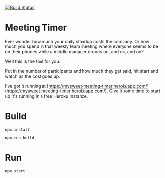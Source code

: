 [![Build Status](https://travis-ci.org/KleeUT/meetingtimer.svg?branch=master)](https://travis-ci.org/KleeUT/meetingtimer)
# Meeting Timer
Ever wonder how much your daily standup costs the company.  Or how much you spend in that weekly team meeting where everyone seems to be on their phones while a middle manager drones on, and on, and on? 

Well this is the tool for you.  

Put in the number of participants and how much they get paid, hit start and watch as the cost goes up. 

I've got it running at [https://mysweet-meeting-timer.herokuapp.com/](https://mysweet-meeting-timer.herokuapp.com/). Give it some time to start up it's running in a free Heroku instance. 

# Build
`npm install`

`npm run build`

# Run
`npm start`
